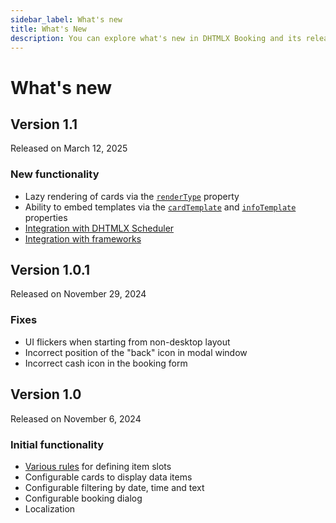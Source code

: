 ```yaml
---
sidebar_label: What's new
title: What's New
description: You can explore what's new in DHTMLX Booking and its release history in the documentation of the DHTMLX JavaScript UI library. Browse developer guides and API reference, try out code examples and live demos, and download a free 30-day evaluation version of DHTMLX Booking.
---
```


# What's new

## Version 1.1 

Released on March 12, 2025

### New functionality

- Lazy rendering of cards via the [`renderType`](/api/config/booking-rendertype) property
- Ability to embed templates via the [`cardTemplate`](/api/config/booking-cardtemplate) and [`infoTemplate`](/api/config/booking-infotemplate) properties
- [Integration with DHTMLX Scheduler](/guides/integration-with-widgets)
- [Integration with frameworks](/category/backend-and-frameworks-integration/)

## Version 1.0.1 

Released on November 29, 2024

### Fixes

- UI flickers when starting from non-desktop layout
- Incorrect position of the "back" icon in modal window
- Incorrect cash icon in the booking form

## Version 1.0

Released on November 6, 2024

### Initial functionality

- [Various rules](/guides/configuration#defining-slot-rules) for defining item slots
- Configurable cards to display data items
- Configurable filtering by date, time and text
- Configurable booking dialog
- Localization



